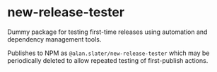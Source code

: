 # new-release-tester
 
Dummy package for testing first-time releases using automation and dependency management tools.

Publishes to NPM as `@alan.slater/new-release-tester` which may be periodically deleted to allow repeated testing of first-publish actions.
